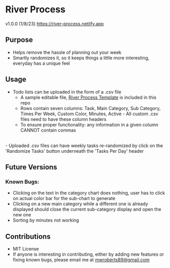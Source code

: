 # River Process
v1.0.0 (1/8/23)
https://river-process.netlify.app


## Purpose
- Helps remove the hassle of planning out your week
- Smartly randomizes it, so it keeps things a little more interesting, everyday has a unique feel

## Usage
- Todo lists can be uploaded in the form of a .csv file
  - A sample editable file, [River Process Template](https://github.com/mwroberts3/river-process-random-generator/blob/master/River%20Process%20Template.csv) is included in this repo
  - Rows contain seven columns: Task, Main Category, Sub Category, Times Per Week, Custom Color, Minutes, Active
        - All custom .csv files need to have these column headers
  - To ensure proper functionality: any information in a given column CANNOT contain commas
<br>
- Uploaded .csv files can have weekly tasks re-randomized by click on the 'Randomize Tasks' button underneath the 'Tasks Per Day' header

## Future Versions
### Known Bugs:
- Clicking on the text in the category chart does nothing, user has to click on actual color bar for the sub-chart to generate
- Clicking on a new main category while a different one is already displayed should close the current sub-category display and open the new one
- Sorting by minutes not working

## Contributions
- MIT License
- If anyone is interesting in contributing, either by adding new features or fixing known bugs, please email me at mwroberts89@gmail.com



